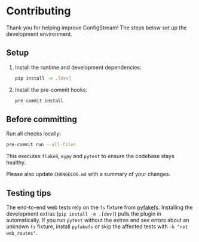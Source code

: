 # Contributing

Thank you for helping improve ConfigStream! The steps below set up the development environment.

## Setup

1. Install the runtime and development dependencies:
   ```bash
   pip install -e .[dev]
   ```
2. Install the pre-commit hooks:
   ```bash
   pre-commit install
   ```

## Before committing

Run all checks locally:
```bash
pre-commit run --all-files
```
This executes `flake8`, `mypy` and `pytest` to ensure the codebase stays healthy.

Please also update `CHANGELOG.md` with a summary of your changes.

## Testing tips

The end-to-end web tests rely on the `fs` fixture from [pyfakefs](https://github.com/pytest-dev/pyfakefs).
Installing the development extras (`pip install -e .[dev]`) pulls the plugin in automatically.
If you run `pytest` without the extras and see errors about an unknown `fs` fixture, install
`pyfakefs` or skip the affected tests with `-k "not web_routes"`.

